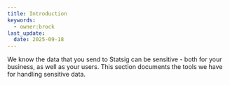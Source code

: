 ```yaml
---
title: Introduction
keywords:
  - owner:brock
last_update:
  date: 2025-09-18
---
```


We know the data that you send to Statsig can be sensitive - both for your business, as well as your users. This section documents the tools we have for handling sensitive data.